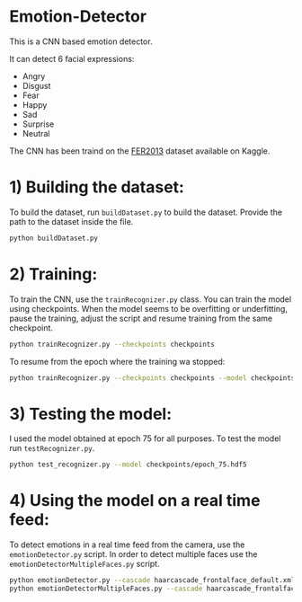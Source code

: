 # Emotion-Detector
This is a CNN based emotion detector.

It can detect 6 facial expressions:

- Angry
- Disgust
- Fear
- Happy
- Sad
- Surprise
- Neutral

The CNN has been traind on the [FER2013](https://www.kaggle.com/c/challenges-in-representation-learning-facial-expression-recognition-challenge/data) dataset available on Kaggle. 

# 1) Building the dataset: 

To build the dataset, run `buildDataset.py` to build the dataset. Provide the path to the dataset inside the file.

```bash
python buildDataset.py
```

# 2) Training:

To train the CNN, use the `trainRecognizer.py` class. You can train the model using checkpoints. When the model seems to be overfitting or underfitting, pause the training, adjust the script and resume training from the same checkpoint. 

```bash
python trainRecognizer.py --checkpoints checkpoints
```

To resume from the epoch where the training wa stopped: 

```bash
python trainRecognizer.py --checkpoints checkpoints --model checkpoints/epoch_40.hdf5 --start-epoch 40
```

# 3) Testing the model:

I used the model obtained at epoch 75 for all purposes. To test the model run `testRecognizer.py`. 

```bash
python test_recognizer.py --model checkpoints/epoch_75.hdf5
```

# 4) Using the model on a real time feed:

To detect emotions in a real time feed from the camera, use the `emotionDetector.py` script. In order to detect multiple faces use the `emotionDetectorMultipleFaces.py` script. 

```bash
python emotionDetector.py --cascade haarcascade_frontalface_default.xml --model checkpoints/epoch_75.hdf5
python emotionDetectorMultipleFaces.py --cascade haarcascade_frontalface_default.xml --model checkpoints/epoch_75.hdf5
```

